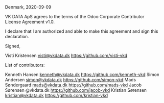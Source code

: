Denmark, 2020-09-09

VK DATA ApS agrees to the terms of the Odoo Corporate Contributor License
Agreement v1.0.

I declare that I am authorized and able to make this agreement and sign this
declaration.

Signed,

Visti Kristensen visti@vkdata.dk https://github.com/visti-vkd

List of contributors:

Kenneth Hansen kenneth@vkdata.dk https://github.com/kenneth-vkd
Simon Andersen simon@vkdata.dk https://github.com/simon-vkd
Mads Søndergaard mads@vkdata.dk https://github.com/mads-vkd
Jacob Sørensen @vkdata.dk https://github.com/jacob-vkd
Kristian Sørensen kristian@vkdata.dk https://github.com/kristian-vkd